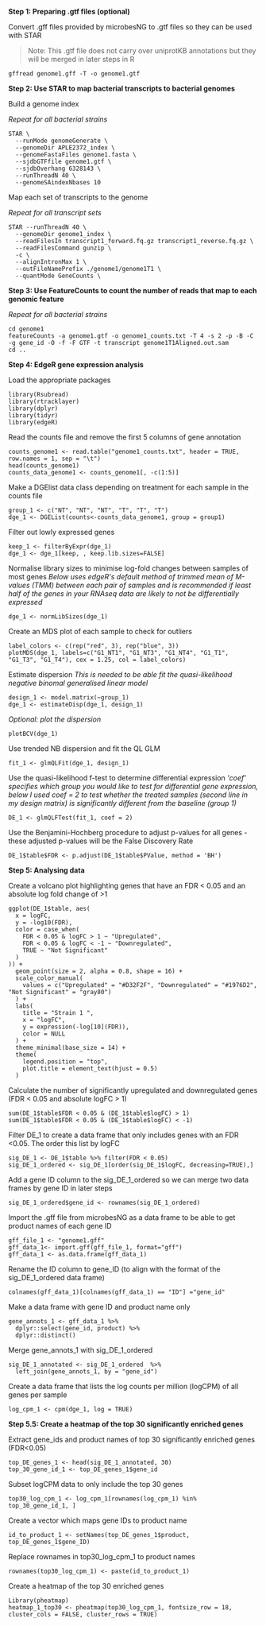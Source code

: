 **Step 1: Preparing .gtf files (optional)**

Convert .gff files provided by microbesNG to .gtf files so they can be used with STAR

>Note: This .gtf file does not carry over uniprotKB annotations but they will be merged in later steps in R



```
gffread genome1.gff -T -o genome1.gtf
```
**Step 2: Use STAR to map bacterial transcripts to bacterial genomes**

Build a genome index

_Repeat for all bacterial strains_

```
STAR \
  --runMode genomeGenerate \
  --genomeDir APLE2372_index \
  --genomeFastaFiles genome1.fasta \
  --sjdbGTFfile genome1.gtf \
  --sjdbOverhang 6328143 \
  --runThreadN 40 \
  --genomeSAindexNbases 10
```

Map each set of transcripts to the genome 

_Repeat for all transcript sets_
```
STAR --runThreadN 40 \
  --genomeDir genome1_index \
  --readFilesIn transcript1_forward.fq.gz transcript1_reverse.fq.gz \
  --readFilesCommand gunzip \
  -c \
  --alignIntronMax 1 \
  --outFileNamePrefix ./genome1/genome1T1 \
  --quantMode GeneCounts \
```

**Step 3: Use FeatureCounts to count the number of reads that map to each genomic feature**

_Repeat for all bacterial strains_

```
cd genome1
featureCounts -a genome1.gtf -o genome1_counts.txt -T 4 -s 2 -p -B -C -g gene_id -O -f -F GTF -t transcript genome1T1Aligned.out.sam 
cd ..
```

**Step 4: EdgeR gene expression analysis**

Load the appropriate packages 
```
library(Rsubread)
library(rtracklayer)
library(dplyr)
library(tidyr)
library(edgeR)
```

Read the counts file and remove the first 5 columns of gene annotation

```
counts_genome1 <- read.table("genome1_counts.txt", header = TRUE, row.names = 1, sep = "\t")
head(counts_genome1)
counts_data_genome1 <- counts_genome1[, -c(1:5)]
```
Make a DGElist data class depending on treatment for each sample in the counts file 
```
group_1 <- c("NT", "NT", "NT", "T", "T", "T")
dge_1 <- DGEList(counts<-counts_data_genome1, group = group1)
```
Filter out lowly expressed genes

```
keep_1 <- filterByExpr(dge_1)
dge_1 <- dge_1[keep, , keep.lib.sizes=FALSE]
```
Normalise library sizes to minimise log-fold changes between samples of most genes 
_Below uses edgeR's default method of trimmed mean of M-values (TMM) between each pair of samples and is recommended if least half of the genes in your RNAseq data are likely to not be differentially expressed_

```
dge_1 <- normLibSizes(dge_1)
```

Create an MDS plot of each sample to check for outliers 
```
label_colors <- c(rep("red", 3), rep("blue", 3))
plotMDS(dge_1, labels=c("G1_NT1", "G1_NT3", "G1_NT4", "G1_T1", "G1_T3", "G1_T4"), cex = 1.25, col = label_colors)
```
Estimate dispersion 
_This is needed to be able fit the quasi-likelihood negative binomal generalised linear model_
```
design_1 <- model.matrix(~group_1)
dge_1 <- estimateDisp(dge_1, design_1)
```
_Optional: plot the dispersion_
```
plotBCV(dge_1)
```
Use trended NB dispersion and fit the QL GLM
```
fit_1 <- glmQLFit(dge_1, design_1)
```
Use the quasi-likelihood f-test to determine differential expression 
_'coef' specifies which group you would like to test for differential gene expression, below I used coef = 2 to test whether the treated samples (second line in my design matrix) is significantly different from the baseline (group 1)_
```
DE_1 <- glmQLFTest(fit_1, coef = 2)
```
Use the Benjamini-Hochberg procedure to adjust p-values for all genes - these adjusted p-values will be the False Discovery Rate
```
DE_1$table$FDR <- p.adjust(DE_1$table$PValue, method = 'BH')
```
**Step 5: Analysing data**

Create a volcano plot highlighting genes that have an FDR < 0.05 and an absolute log fold change of >1
```
ggplot(DE_1$table, aes(
  x = logFC,
  y = -log10(FDR),
  color = case_when(
    FDR < 0.05 & logFC > 1 ~ "Upregulated",
    FDR < 0.05 & logFC < -1 ~ "Downregulated",
    TRUE ~ "Not Significant"
  )
)) +
  geom_point(size = 2, alpha = 0.8, shape = 16) +
  scale_color_manual(
    values = c("Upregulated" = "#D32F2F", "Downregulated" = "#1976D2", "Not Significant" = "gray80")
  ) +
  labs(
    title = "Strain 1 ",
    x = "logFC",
    y = expression(-log[10](FDR)),
    color = NULL
  ) +
  theme_minimal(base_size = 14) +
  theme(
    legend.position = "top",
    plot.title = element_text(hjust = 0.5)
  )
```
Calculate the number of significantly upregulated and downregulated genes (FDR < 0.05 and absolute logFC > 1)
```
sum(DE_1$table$FDR < 0.05 & (DE_1$table$logFC) > 1)
sum(DE_1$table$FDR < 0.05 & (DE_1$table$logFC) < -1)
```
Filter DE_1 to create a data frame that only includes genes with an FDR <0.05. The order this list by logFC
```
sig_DE_1 <- DE_1$table %>% filter(FDR < 0.05)
sig_DE_1_ordered <- sig_DE_1[order(sig_DE_1$logFC, decreasing=TRUE),]
```
Add a gene ID column to the sig_DE_1_ordered so we can merge two data frames by gene ID in later steps 
```
sig_DE_1_ordered$gene_id <- rownames(sig_DE_1_ordered)
```
Import the .gff file from microbesNG as a data frame to be able to get product names of each gene ID
```
gff_file_1 <- "genome1.gff"
gff_data_1<- import.gff(gff_file_1, format="gff")
gff_data_1 <- as.data.frame(gff_data_1)
```
Rename the ID column to gene_ID (to align with the format of the sig_DE_1_ordered data frame)
```
colnames(gff_data_1)[colnames(gff_data_1) == "ID"] ="gene_id"
```
Make a data frame with gene ID and product name only 
```
gene_annots_1 <- gff_data_1 %>%
  dplyr::select(gene_id, product) %>%
  dplyr::distinct()
```
Merge gene_annots_1 with sig_DE_1_ordered
```
sig_DE_1_annotated <- sig_DE_1_ordered  %>%
  left_join(gene_annots_1, by = "gene_id")
```
Create a data frame that lists the log counts per million (logCPM) of all genes per sample 
```
log_cpm_1 <- cpm(dge_1, log = TRUE)
```
**Step 5.5: Create a heatmap of the top 30 significantly enriched genes**

Extract gene_ids and product names of top 30 significantly enriched genes (FDR<0.05)
```
top_DE_genes_1 <- head(sig_DE_1_annotated, 30)
top_30_gene_id_1 <- top_DE_genes_1$gene_id
```
Subset logCPM data to only include the top 30 genes 
```
top30_log_cpm_1 <- log_cpm_1[rownames(log_cpm_1) %in% top_30_gene_id_1, ]
```
Create a vector which maps gene IDs to product name 
```
id_to_product_1 <- setNames(top_DE_genes_1$product, top_DE_genes_1$gene_ID)
```
Replace rownames in top30_log_cpm_1 to product names 
```
rownames(top30_log_cpm_1) <- paste(id_to_product_1)
```
Create a heatmap of the top 30 enriched genes 
```
Library(pheatmap)
heatmap_1_top30 <- pheatmap(top30_log_cpm_1, fontsize_row = 18, cluster_cols = FALSE, cluster_rows = TRUE)
```



